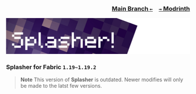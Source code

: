 ### <p align=right>[Main Branch `←`](https://github.com/KessokuTeaTime/Splasher)&emsp;[`→` Modrinth](https://modrinth.com/mod/splasher)</p>

![Banner](https://github.com/KessokuTeaTime/Splasher/blob/artwork/banner.png)

### Splasher for Fabric `1.19~1.19.2`

> **Note**
> This version of **Splasher** is outdated. Newer modifies will only be made to the latst few versions.
